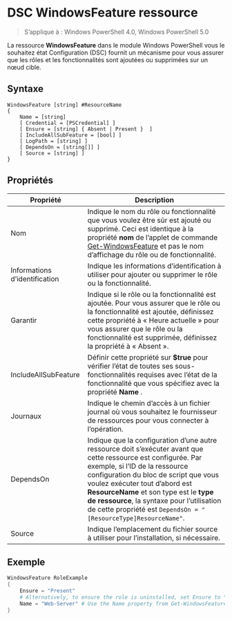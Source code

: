 # DSC WindowsFeature ressource

> S’applique à : Windows PowerShell 4.0, Windows PowerShell 5.0

La ressource **WindowsFeature** dans le module Windows PowerShell vous le souhaitez état Configuration (DSC) fournit un mécanisme pour vous assurer que les rôles et les fonctionnalités sont ajoutées ou supprimées sur un nœud cible.

## Syntaxe

```
WindowsFeature [string] #ResourceName
{
    Name = [string]
    [ Credential = [PSCredential] ]
    [ Ensure = [string] { Absent | Present }  ]
    [ IncludeAllSubFeature = [bool] ]
    [ LogPath = [string] ]
    [ DependsOn = [string[]] ]
    [ Source = [string] ]
}
```

## Propriétés

|  Propriété  |  Description   | 
|---|---| 
| Nom| Indique le nom du rôle ou fonctionnalité que vous voulez être sûr est ajouté ou supprimé. Ceci est identique à la propriété __nom__ de l’applet de commande [Get-WindowsFeature](https://technet.microsoft.com/en-us/library/jj205469.aspx) et pas le nom d’affichage du rôle ou de fonctionnalité.| 
| Informations d’identification| Indique les informations d’identification à utiliser pour ajouter ou supprimer le rôle ou la fonctionnalité.| 
| Garantir| Indique si le rôle ou la fonctionnalité est ajoutée. Pour vous assurer que le rôle ou la fonctionnalité est ajoutée, définissez cette propriété à « Heure actuelle » pour vous assurer que le rôle ou la fonctionnalité est supprimée, définissez la propriété à « Absent ».| 
| IncludeAllSubFeature| Définir cette propriété sur __$true__ pour vérifier l’état de toutes ses sous-fonctionnalités requises avec l’état de la fonctionnalité que vous spécifiez avec la propriété __Name__ .| 
| Journaux| Indique le chemin d’accès à un fichier journal où vous souhaitez le fournisseur de ressources pour vous connecter à l’opération.| 
| DependsOn| Indique que la configuration d’une autre ressource doit s’exécuter avant que cette ressource est configurée. Par exemple, si l’ID de la ressource configuration du bloc de script que vous voulez exécuter tout d’abord est __ResourceName__ et son type est le __type de ressource__, la syntaxe pour l’utilisation de cette propriété est `DependsOn = "[ResourceType]ResourceName"`.| 
| Source| Indique l’emplacement du fichier source à utiliser pour l’installation, si nécessaire.| 

## Exemple
```powershell
WindowsFeature RoleExample
{
    Ensure = "Present" 
    # Alternatively, to ensure the role is uninstalled, set Ensure to "Absent"
    Name = "Web-Server" # Use the Name property from Get-WindowsFeature  
}
```

